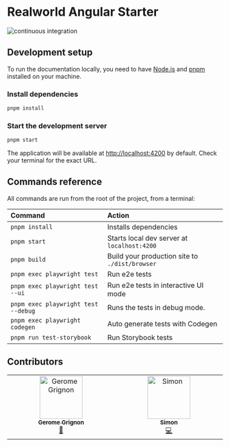 # Realworld Angular Starter

![continuous integration](https://github.com/realworld-angular/realworld-angular-starter/actions/workflows/continuous-integration.yml/badge.svg)

## Development setup

To run the documentation locally, you need to have [Node.js](https://nodejs.org/en) and [pnpm](https://pnpm.io/fr/) installed on your machine.

### Install dependencies

```bash
pnpm install
```

### Start the development server

```bash
pnpm start
```

The application will be available at [http://localhost:4200](http://localhost:4200) by default. Check your terminal for the exact URL.

## Commands reference

All commands are run from the root of the project, from a terminal:

| Command                             | Action                                         |
|:------------------------------------|:-----------------------------------------------|
| `pnpm install`                      | Installs dependencies                          |
| `pnpm start`                        | Starts local dev server at `localhost:4200`    |
| `pnpm build`                        | Build your production site to `./dist/browser` |
| `pnpm exec playwright test`         | Run e2e tests                                  |
| `pnpm exec playwright test --ui`    | Run e2e tests in interactive UI mode           |
| `pnpm exec playwright test --debug` | Runs the tests in debug mode.                  |
| `pnpm exec playwright codegen`      | Auto generate tests with Codegen               |
| `pnpm run test-storybook`           | Run Storybook tests                            |


## Contributors

<!-- ALL-CONTRIBUTORS-LIST:START - Do not remove or modify this section -->
<!-- prettier-ignore-start -->
<!-- markdownlint-disable -->
<table>
  <tbody>
    <tr>
      <td align="center" valign="top" width="14.28%"><a href="https://gerome.dev"><img src="https://avatars.githubusercontent.com/u/32737308?v=4?s=100" width="100px;" alt="Gerome Grignon"/><br /><sub><b>Gerome Grignon</b></sub></a><br /><a href="#maintenance-geromegrignon" title="Maintenance">🚧</a></td>
      <td align="center" valign="top" width="14.28%"><a href="https://github.com/ZvSimon"><img src="https://avatars.githubusercontent.com/u/73712759?v=4?s=100" width="100px;" alt="Simon"/><br /><sub><b>Simon</b></sub></a><br /><a href="#code-ZvSimon" title="Code">💻</a></td>
    </tr>
  </tbody>
</table>

<!-- markdownlint-restore -->
<!-- prettier-ignore-end -->

<!-- ALL-CONTRIBUTORS-LIST:END -->
